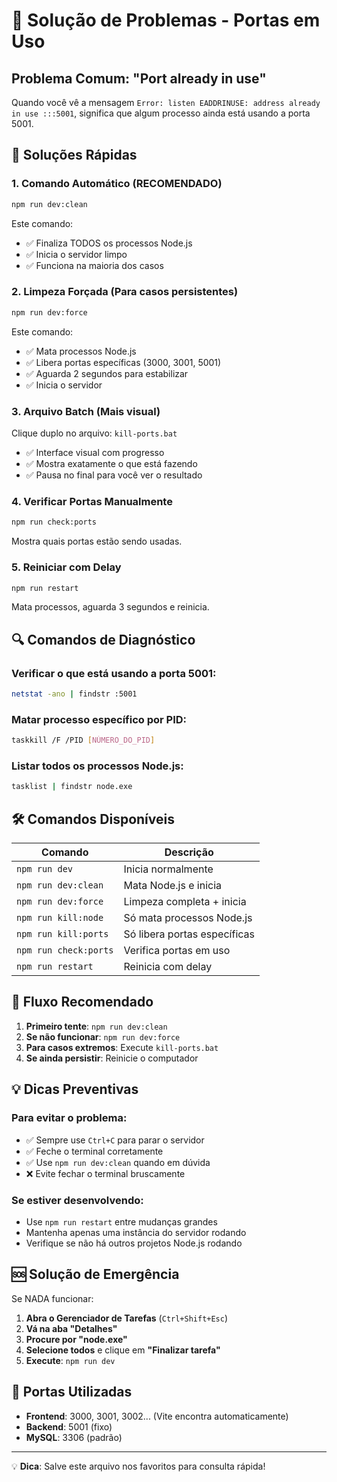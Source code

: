 # 🔧 Solução de Problemas - Portas em Uso

## Problema Comum: "Port already in use"

Quando você vê a mensagem `Error: listen EADDRINUSE: address already in use :::5001`, significa que algum processo ainda está usando a porta 5001.

## 🚀 Soluções Rápidas

### 1. **Comando Automático (RECOMENDADO)**
```bash
npm run dev:clean
```
Este comando:
- ✅ Finaliza TODOS os processos Node.js
- ✅ Inicia o servidor limpo
- ✅ Funciona na maioria dos casos

### 2. **Limpeza Forçada (Para casos persistentes)**
```bash
npm run dev:force
```
Este comando:
- ✅ Mata processos Node.js
- ✅ Libera portas específicas (3000, 3001, 5001)
- ✅ Aguarda 2 segundos para estabilizar
- ✅ Inicia o servidor

### 3. **Arquivo Batch (Mais visual)**
Clique duplo no arquivo: `kill-ports.bat`
- ✅ Interface visual com progresso
- ✅ Mostra exatamente o que está fazendo
- ✅ Pausa no final para você ver o resultado

### 4. **Verificar Portas Manualmente**
```bash
npm run check:ports
```
Mostra quais portas estão sendo usadas.

### 5. **Reiniciar com Delay**
```bash
npm run restart
```
Mata processos, aguarda 3 segundos e reinicia.

## 🔍 Comandos de Diagnóstico

### Verificar o que está usando a porta 5001:
```bash
netstat -ano | findstr :5001
```

### Matar processo específico por PID:
```bash
taskkill /F /PID [NÚMERO_DO_PID]
```

### Listar todos os processos Node.js:
```bash
tasklist | findstr node.exe
```

## 🛠️ Comandos Disponíveis

| Comando | Descrição |
|---------|-----------|
| `npm run dev` | Inicia normalmente |
| `npm run dev:clean` | Mata Node.js e inicia |
| `npm run dev:force` | Limpeza completa + inicia |
| `npm run kill:node` | Só mata processos Node.js |
| `npm run kill:ports` | Só libera portas específicas |
| `npm run check:ports` | Verifica portas em uso |
| `npm run restart` | Reinicia com delay |

## 🔄 Fluxo Recomendado

1. **Primeiro tente**: `npm run dev:clean`
2. **Se não funcionar**: `npm run dev:force`
3. **Para casos extremos**: Execute `kill-ports.bat`
4. **Se ainda persistir**: Reinicie o computador

## 💡 Dicas Preventivas

### Para evitar o problema:
- ✅ Sempre use `Ctrl+C` para parar o servidor
- ✅ Feche o terminal corretamente
- ✅ Use `npm run dev:clean` quando em dúvida
- ❌ Evite fechar o terminal bruscamente

### Se estiver desenvolvendo:
- Use `npm run restart` entre mudanças grandes
- Mantenha apenas uma instância do servidor rodando
- Verifique se não há outros projetos Node.js rodando

## 🆘 Solução de Emergência

Se NADA funcionar:

1. **Abra o Gerenciador de Tarefas** (`Ctrl+Shift+Esc`)
2. **Vá na aba "Detalhes"**
3. **Procure por "node.exe"**
4. **Selecione todos** e clique em **"Finalizar tarefa"**
5. **Execute**: `npm run dev`

## 📱 Portas Utilizadas

- **Frontend**: 3000, 3001, 3002... (Vite encontra automaticamente)
- **Backend**: 5001 (fixo)
- **MySQL**: 3306 (padrão)

---

💡 **Dica**: Salve este arquivo nos favoritos para consulta rápida! 